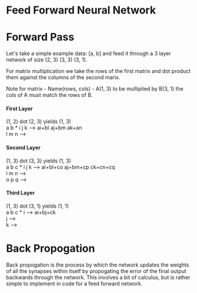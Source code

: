 # Feed Forward Neural Network



# Forward Pass

Let's take a simple example data: [a, b] and feed it through a 3 layer network of size (2, 3) (3, 3) (3, 1).

For matrix multiplication we take the rows of the first matrix and dot product them against the columns of the second marix.

Note for matrix - Name(rows, cols) - A(1, 3) to be multiplied by B(3, 1) the cols of A must match the rows of B.

#### First Layer ####
(1, 2) dot (2, 3) yields (1, 3) <br>
a b * i j k  -->  ai+bl aj+bm ak+an <br>
      l m n  -->

#### Second Layer ####
(1, 3) dot (3, 3) yields (1, 3) <br>
a b c * i j k --> ai+bl+co aj+bm+cp ck+cn+cq <br>
		l m n --> <br>
		o p q -->

#### Third Layer ####
(1, 3) dot (3, 1) yields (1, 1) <br>
a b c * i --> ai+bj+ck <br>
		j --> <br>
		k -->

# Back Propogation

Back propogation is the process by which the network updates the weights of all the synapses within itself by propogating the error of the final output backwards through the network. This involves a bit of calculus, but is rather simple to implement in code for a feed forward network.
